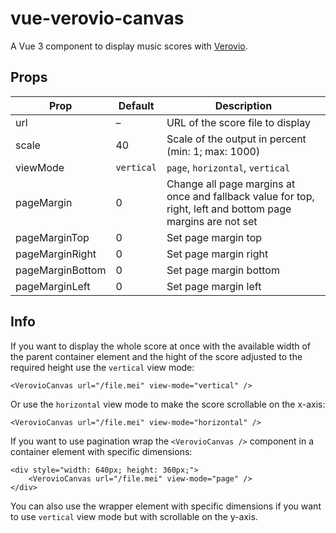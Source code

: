 # vue-verovio-canvas

A Vue 3 component to display music scores with [Verovio](https://www.verovio.org/index.xhtml).

## Props

| Prop             | Default      | Description                                        |
|------------------|--------------|----------------------------------------------------|
| url              | –          | URL of the score file to display                   |
| scale            | 40         | Scale of the output in percent (min: 1; max: 1000) |
| viewMode         | `vertical` | `page`, `horizontal`, `vertical`                   |
| pageMargin       | 0          | Change all page margins at once and fallback value for top, right, left and bottom page margins are not set                    |
| pageMarginTop    | 0          | Set page margin top                                |
| pageMarginRight  | 0          | Set page margin right                              |
| pageMarginBottom | 0          | Set page margin bottom                             |
| pageMarginLeft   | 0          | Set page margin left                               |


## Info

If you want to display the whole score at once with the available width of the
parent container element and the hight of the score adjusted to the required
height use the `vertical` view mode:

```
<VerovioCanvas url="/file.mei" view-mode="vertical" />
```

Or use the `horizontal` view mode to make the score scrollable on the x-axis:

```
<VerovioCanvas url="/file.mei" view-mode="horizontal" />
```

If you want to use pagination wrap the `<VerovioCanvas />` component in a
container element with specific dimensions:

```
<div style="width: 640px; height: 360px;">
    <VerovioCanvas url="/file.mei" view-mode="page" />
</div>
```

You can also use the wrapper element with specific dimensions if you want to use
`vertical` view mode but with scrollable on the y-axis.
